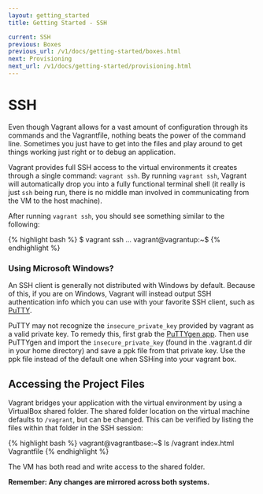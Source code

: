 ```yaml
---
layout: getting_started
title: Getting Started - SSH

current: SSH
previous: Boxes
previous_url: /v1/docs/getting-started/boxes.html
next: Provisioning
next_url: /v1/docs/getting-started/provisioning.html
---
```

# SSH

Even though Vagrant allows for a vast amount of configuration through its
commands and the Vagrantfile, nothing beats the power of the command line.
Sometimes you just have to get into the files and play around to get things
working just right or to debug an application.

Vagrant provides full SSH access to the virtual environments it creates
through a single command: `vagrant ssh`. By running `vagrant ssh`, Vagrant
will automatically drop you into a fully functional terminal shell (it
really is just `ssh`  being run, there is no middle man involved in communicating
from the VM to the host machine).

After running `vagrant ssh`, you should see something similar to the
following:

{% highlight bash %}
$ vagrant ssh
...
vagrant@vagrantup:~$
{% endhighlight %}

<div class="alert alert-block alert-notice">
  <h3>Using Microsoft Windows?</h3>
  <p>
    An SSH client is generally not distributed with Windows by default. Because of this,
    if you are on Windows, Vagrant will instead output SSH authentication info
    which you can use with your favorite SSH client, such as
    <a href="http://www.chiark.greenend.org.uk/~sgtatham/putty/">PuTTY</a>.
  </p>
  <p>
    PuTTY may not recognize the <code>insecure_private_key</code> provided by
    vagrant as a valid private key.  To remedy this, first grab the 
    <a href="http://www.chiark.greenend.org.uk/~sgtatham/putty/download.html">PuTTYgen app</a>.  
    Then use PuTTYgen and import the <code>insecure_private_key</code> (found
    in the .vagrant.d dir in your home directory) and save a ppk file from that
    private key.  Use the ppk file instead of the default one when SSHing into
    your vagrant box.
  </p>
</div>

## Accessing the Project Files

Vagrant bridges your application with the virtual environment by using a
VirtualBox shared folder. The shared folder location on the virtual machine
defaults to `/vagrant`, but can be changed. This can be verified by listing
the files within that folder in the SSH session:

{% highlight bash %}
vagrant@vagrantbase:~$ ls /vagrant
index.html Vagrantfile
{% endhighlight %}

The VM has both read and write access to the shared folder.

**Remember: Any changes are mirrored across both systems.**
